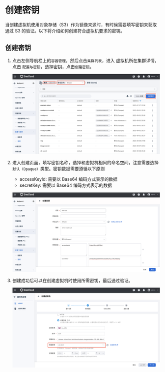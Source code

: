 # 创建密钥

当创建虚拟机使用对象存储（S3）作为镜像来源时，有时候需要填写密钥来获取通过 S3 的验证。以下将介绍如何创建符合虚拟机要求的密钥。

## 创建密钥

1. 点击左侧导航栏上的`容器管理`，然后点击`集群列表`，进入 虚拟机所在集群详情，点击 `配置与密钥`，选择密钥，点击`创建密钥`。

    ![创建密钥](../images/secret01.png)

2. 进入创建页面，填写密钥名称，选择和虚拟机相同的命名空间，注意需要选择`默认（Opaque）`类型。密钥数据需要遵循以下原则
   
      - accessKeyId: 需要以 Base64 编码方式表示的数据
      - secretKey: 需要以 Base64 编码方式表示的数据

    ![密钥要求](../images/secret02.png)

3. 创建成功后可以在创建虚拟机时使用所需密钥，最后通过验证。

    ![使用密钥](../images/secret03.png)
